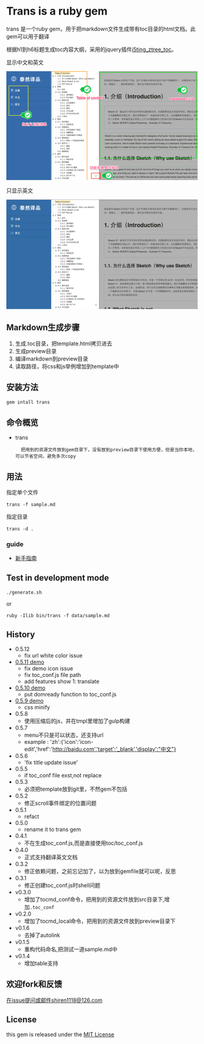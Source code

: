 # Trans is a ruby gem

trans 是一个ruby gem，用于把markdown文件生成带有toc目录的html文档。此gem可以用于翻译

根据h1到h6标题生成toc内容大纲，采用的jquery插件[i5ting_ztree_toc](https://github.com/i5ting/i5ting_ztree_toc)。

显示中文和英文

![](doc/images/2.png)

只显示英文

![](doc/images/1.png)



## Markdown生成步骤

1. 生成.toc目录，把template.html拷贝进去
1. 生成preview目录
1. 编译markdown到preview目录
1. 读取路径，将css和js举例增加到template中

## 安装方法

	gem intall trans
	
## 命令概览

- trans 

		把用到的资源文件放到gem目录下，没有放到preview目录下使用方便，但是当你本地，可以节省空间，避免多次copy
 
## 用法

指定单个文件

	trans -f sample.md
	
指定目录

	trans -d .


### guide

- [新手指南](https://github.com/i5ting/trans-cli/blob/master/doc/guide.md)

## Test  in development mode

	./generate.sh
	
or

	ruby -Ilib bin/trans -f data/sample.md  
	
## History

- 0.5.12
	- fix url white color issue
- [0.5.11 demo](http://no320cdn.b0.upaiyun.com/v0.5.11/sample.html#1)
	- fix demo icon issue
	- fix toc_conf.js file path
	- add features show 1: translate
- [0.5.10 demo](http://no320cdn.b0.upaiyun.com/v0.5.10/sample.html#1)
	- put domready function to toc_conf.js
- [0.5.9 demo](http://no320cdn.b0.upaiyun.com/v0.5.9/sample.html)
	- css minify
- 0.5.8
	- 使用压缩后的js，并在tmpl里增加了gulp构建
- 0.5.7
	- menu不只是可以状态，还支持url
	- example : 'zh':{'icon':'icon-edit','href':'http://baidu.com','target':'_blank','display':"中文"}
- 0.5.6
	- 'fix title update issue'
- 0.5.5
	- if toc_conf file exst,not replace
- 0.5.3
	- 必须把template放到git里，不然gem不包括
- 0.5.2
	- 修正scroll事件绑定的位置问题
- 0.5.1
	- refact
- 0.5.0
	- rename it to trans gem
- 0.4.1
	- 不在生成toc_conf.js,而是直接使用toc/toc_conf.js
- 0.4.0
	- 正式支持翻译英文文档
- 0.3.2
	- 修正依赖问题，之前忘记加了，以为放到gemfile就可以呢，反思
- 0.3.1
	- 修正创建toc_conf.js时shell问题
- v0.3.0
	- 增加了tocmd_conf命令，把用到的资源文件放到src目录下,增加`.toc_conf`
- v0.2.0
	- 增加了tocmd_local命令，把用到的资源文件放到preview目录下
- v0.1.6
	- 去掉了autolink
- v0.1.5
	- 重构代码命名,把测试一道sample.md中
- v0.1.4
	- 增加table支持

## 欢迎fork和反馈

在issue提问或邮件shiren1118@126.com

## License

this gem is released under the [MIT License](http://www.opensource.org/licenses/MIT)